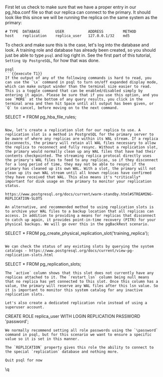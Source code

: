 First let us check to make sure that we have a proper entry in our pg_hba.conf file so that our replica can connect to the primary. It should look like this since we will be running the replica on the same system as the primary:
```
# TYPE  DATABASE       USER           ADDRESS         METHOD
host    replication    replica_user   127.0.0.1/32    md5
```
To check and make sure this is the case, let's log into the database and look. A training role and database has already been created, so you should just be able to type `psql` and log right in. See the first part of this tutorial, `Setting Up PostgreSQL`, for how that was done.

```
psql
```{{execute T1}}
If the output of any of the following commands is hard to read, you can use the `\x` command in psql to turn on/off expanded display mode, which can make output winder than the terminal size easier to read. This is a toggle command that can be enabled/disabled simply by entering it again. Please be sure that if you use this option, and you see `MORE` at the bottom of any query results, you click in the terminal area and then hit Space until all output has been given, or `Q` to cancel, before moving on to the next command.

```
SELECT * FROM pg_hba_file_rules;
```{{execute T1}}

Now, let's create a replication slot for our replica to use. A replication slot is a method in PostgreSQL for the primary server to be aware of where any replicas are within its WAL stream. If a replica disconnects, the primary will retain all WAL files necessary to allow the replica to reconnect and fully resync. Without a replication slot, the primary would normally clean up any WAL files that have had their contents checkpointed. The streaming replica protocal directly uses the primary's WAL files to feed to any replicas, so if they disconnect for a long period of time, they may not be able to resync if the primary has cleaned up its own WAL. With a slot, the primary will not clean up its own WAL stream until all known replicas have confirmed they have received that WAL. This also means it's *critically* important for disk usage on the primary to monitor your replication status.

https://www.postgresql.org/docs/current/warm-standby.html#STREAMING-REPLICATION-SLOTS

An alternative, and recommended method to using replication slots is to archive your WAL files to a backup location that all replicas can access. In addition to providing a means for replicas that disconnect to catch up again, it provides point-in-time recovery (PITR) for your physical backups. We will go over this in the pgBackRest scenario. 

```
SELECT * FROM pg_create_physical_replication_slot('training_replica');
```{{execute T1}}

We can check the status of any existing slots by querying the system catalogs - https://www.postgresql.org/docs/current/view-pg-replication-slots.html
```
SELECT * FROM pg_replication_slots;
```{{execute T1}}
The `active` column shows that this slot does not currently have any replicas attached to it. The `restart_lsn` column being null means that no replica has yet connected to this slot. Once this column has a value, the primary will reserve any WAL files after this lsn value. So it is important to monitor this system catalog for any inactive replication slots.

Let's also create a dedicated replication role instead of using a superuser account.
```
CREATE ROLE replica_user WITH LOGIN REPLICATION PASSWORD 'password';
```{{execute T1}}
We normally recommend setting all role passwords using the `\password` command in psql, but for this scenario we want to ensure a specific value so it is set in this manner.

The `REPLICATION` property gives this role the ability to connect to the special `replication` database and nothing more.

Quit psql for now
```
\q
```{{execute T1}}

